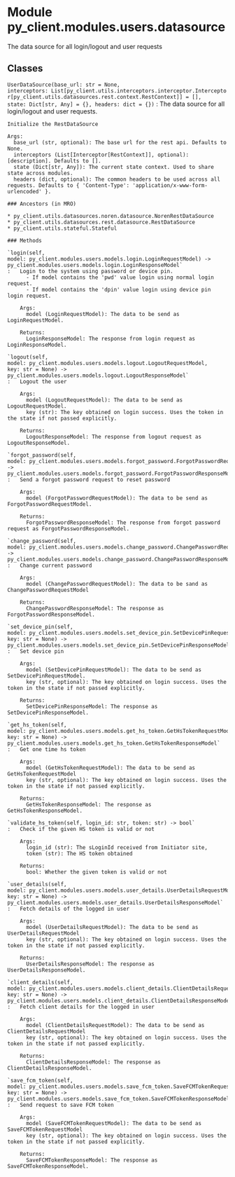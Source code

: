 Module py_client.modules.users.datasource
=========================================
The data source for all login/logout and user requests

Classes
-------

`UserDataSource(base_url: str = None, interceptors: List[py_client.utils.interceptors.interceptor.Interceptor[py_client.utils.datasources.rest.context.RestContext]] = [], state: Dict[str, Any] = {}, headers: dict = {})`
:   The data source for all login/logout and user requests.
    
    Initialize the RestDataSource
    
    Args:
      base_url (str, optional): The base url for the rest api. Defaults to None.
      interceptors (List[Interceptor[RestContext]], optional): [description]. Defaults to [].
      state (Dict[str, Any]): The current state context. Used to share state across modules.
      headers (dict, optional): The common headers to be used across all requests. Defaults to { 'Content-Type': 'application/x-www-form-urlencoded' }.

    ### Ancestors (in MRO)

    * py_client.utils.datasources.noren.datasource.NorenRestDataSource
    * py_client.utils.datasources.rest.datasource.RestDataSource
    * py_client.utils.stateful.Stateful

    ### Methods

    `login(self, model: py_client.modules.users.models.login.LoginRequestModel) ‑> py_client.modules.users.models.login.LoginResponseModel`
    :   Login to the system using password or device pin.
          - If model contains the 'pwd' value login using normal login request.
          - If model contains the 'dpin' value login using device pin login request.
        
        Args:
          model (LoginRequestModel): The data to be send as LoginRequestModel.
        
        Returns:
          LoginResponseModel: The response from login request as LoginResponseModel.

    `logout(self, model: py_client.modules.users.models.logout.LogoutRequestModel, key: str = None) ‑> py_client.modules.users.models.logout.LogoutResponseModel`
    :   Logout the user
        
        Args:
          model (LogoutRequestModel): The data to be send as LogoutRequestModel.
          key (str): The key obtained on login success. Uses the token in the state if not passed explicitly.
        
        Returns:
          LogoutResponseModel: The response from logout request as LogoutResponseModel.

    `forgot_password(self, model: py_client.modules.users.models.forgot_password.ForgotPasswordRequestModel) ‑> py_client.modules.users.models.forgot_password.ForgotPasswordResponseModel`
    :   Send a forgot password request to reset password
        
        Args:
          model (ForgotPasswordRequestModel): The data to be send as ForgotPasswordRequestModel.
        
        Returns:
          ForgotPasswordResponseModel: The response from forgot password request as ForgotPasswordResponseModel.

    `change_password(self, model: py_client.modules.users.models.change_password.ChangePasswordRequestModel) ‑> py_client.modules.users.models.change_password.ChangePasswordResponseModel`
    :   Change current password
        
        Args:
          model (ChangePasswordRequestModel): The data to be sand as ChangePasswordRequestModel
        
        Returns:
          ChangePasswordResponseModel: The response as ForgotPasswordResponseModel.

    `set_device_pin(self, model: py_client.modules.users.models.set_device_pin.SetDevicePinRequestModel, key: str = None) ‑> py_client.modules.users.models.set_device_pin.SetDevicePinResponseModel`
    :   Set device pin
        
        Args:
          model (SetDevicePinRequestModel): The data to be send as SetDevicePinRequestModel.
          key (str, optional): The key obtained on login success. Uses the token in the state if not passed explicitly.
        
        Returns:
          SetDevicePinResponseModel: The response as SetDevicePinResponseModel.

    `get_hs_token(self, model: py_client.modules.users.models.get_hs_token.GetHsTokenRequestModel, key: str = None) ‑> py_client.modules.users.models.get_hs_token.GetHsTokenResponseModel`
    :   Get one time hs token
        
        Args:
          model (GetHsTokenRequestModel): The data to be send as GetHsTokenRequestModel
          key (str, optional): The key obtained on login success. Uses the token in the state if not passed explicitly.
        
        Returns:
          GetHsTokenResponseModel: The response as GetHsTokenResponseModel.

    `validate_hs_token(self, login_id: str, token: str) ‑> bool`
    :   Check if the given HS token is valid or not
        
        Args:
          login_id (str): The sLoginId received from Initiator site,
          token (str): The HS token obtained
        
        Returns:
          bool: Whether the given token is valid or not

    `user_details(self, model: py_client.modules.users.models.user_details.UserDetailsRequestModel, key: str = None) ‑> py_client.modules.users.models.user_details.UserDetailsResponseModel`
    :   Fetch details of the logged in user
        
        Args:
          model (UserDetailsRequestModel): The data to be send as UserDetailsRequestModel
          key (str, optional): The key obtained on login success. Uses the token in the state if not passed explicitly.
        
        Returns:
          UserDetailsResponseModel: The response as UserDetailsResponseModel.

    `client_details(self, model: py_client.modules.users.models.client_details.ClientDetailsRequestModel, key: str = None) ‑> py_client.modules.users.models.client_details.ClientDetailsResponseModel`
    :   Fetch client details for the logged in user
        
        Args:
          model (ClientDetailsRequestModel): The data to be send as ClientDetailsRequestModel
          key (str, optional): The key obtained on login success. Uses the token in the state if not passed explicitly.
        
        Returns:
          ClientDetailsResponseModel: The response as ClientDetailsResponseModel.

    `save_fcm_token(self, model: py_client.modules.users.models.save_fcm_token.SaveFCMTokenRequestModel, key: str = None) ‑> py_client.modules.users.models.save_fcm_token.SaveFCMTokenResponseModel`
    :   Send request to save FCM token
        
        Args:
          model (SaveFCMTokenRequestModel): The data to be send as SaveFCMTokenRequestModel
          key (str, optional): The key obtained on login success. Uses the token in the state if not passed explicitly.
        
        Returns:
          SaveFCMTokenResponseModel: The response as SaveFCMTokenResponseModel.